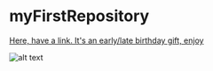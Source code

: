# myFirstRepository


[Here, have a link. It's an early/late birthday gift, enjoy](https://www.markdownguide.org/cheat-sheet/)


![alt text](this-is-fine.jpg)

